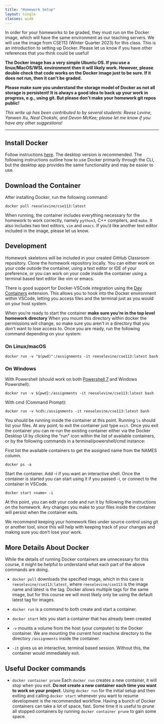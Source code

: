 ```yaml
---
title: "Homework Setup"
layout: single
classes: wide
---
```

In order for your homeworks to be graded, they must run on the Docker image, which will have the same environment as our teaching servers. We will use the image from CSE113 (Winter Quarter 2023) for this class. This is an introduction to setting up Docker. Please let us know if you have other references that you think could be useful!

**The Docker image has a very simple Ubuntu OS. If you use a linux/MacOS/WSL environment then it will likely work. However, please double check that code works on the Docker image just to be sure. If it does not run, then it can't be graded.**

**Please make sure you understand the storage model of Docker as not all storage is persistent! It is always a good idea to back up your work in progress, e.g., using git. But please don't make your homework git repos public!**

_This write up has been contributed to by several students: Reese Levine, Yanwen Xu, Neal Chokshi, and Devon McKee; please let me know if you have any other suggestions!_

------

## Install Docker

Follow instructions [here](https://docs.docker.com/get-docker/). The desktop version is recommended. The following instructions outline how to use Docker primarily through the CLI, but the desktop app provides the same functionality and may be easier to use.

## Download the Container

After installing Docker, run the following command: 

```
docker pull reeselevine/cse113:latest
```

When running, the container includes everything necessary for the homework to work correctly, namely `python3`, C++ compilers, and `make`. It also includes two text editors, `vim` and `emacs`. If you’d like another text editor included in the image, please let us know.

## Development

Homework skeletons will be included in your created GitHub Classroom repository. Clone the homework repository locally. You can either work on your code outside the container, using a text editor or IDE of your preference, or you can work on your code inside the container using a terminal based text editor like vim or emacs.

There is good support for Docker-VSCode integration using the [Dev Containers](https://marketplace.visualstudio.com/items?itemName=ms-vscode-remote.remote-containers) extension. This allows you to hook into the Docker environment within VSCode, letting you access files and the terminal just as you would on your host system.

When you’re ready to start the container **make sure you’re in the top level homework directory** When you mount this directory within docker the permissions will change, so make sure you aren't in a directory that you don't want to lose access to. Once you are ready, run the following command depending on your system:

### On Linux/macOS
```
docker run -v "$(pwd)":/assignments -it reeselevine/cse113:latest bash
```

### On Windows 

With Powershell (should work on both [Powershell 7](https://docs.microsoft.com/en-us/powershell/scripting/install/installing-powershell-on-windows?view=powershell-7.2) and Windows Powershell):

```
docker run -v ${pwd}:/assignments -it reeselevine/cse113:latest bash
```

With cmd (Command Prompt): 

```
docker run -v %cd%:/assignments -it reeselevine/cse113:latest bash
```

You should be running inside the container at this point. Running `ls` should list your files. At any point, to exit the container just type `exit`. Once you exit the container you can re-run the existing container either via the Docker Desktop UI by clicking the "run" icon within the list of available containers, or by the following commands in a terminal/powershell/cmd instance:

First list the available containers to get the assigned name from the NAMES column. 

```
docker ps -a
```

Start the container. Add -i if you want an interactive shell. Once the container is started you can start using it if you passed -i, or connect to the container in VSCode.

```
docker start <name> -i
```

At this point, you can edit your code and run it by following the instructions on the homework. Any changes you make to your files inside the container will persist when the container exits.

We recommend keeping your homework files under source control using git or another tool, since this will help with keeping track of your changes and making sure you don’t lose your work.

## More Details About Docker

While the details of running Docker containers are unnecessary for this course, it might be helpful to understand what each part of the above commands are doing.

* `docker pull` downloads the specified image, which in this case is `reeselevine/cse113:latest`, where `reeselevine/cse113` is the image name and latest is the tag. Docker allows multiple tags for the same image, but for this course we will most likely only be using the default latest tag for images.

* `docker run` is a command to both create and start a container.

* `docker start` lets you start a container that has already been created

* `-v` mounts a volume from the host (your computer) to the Docker container. We are mounting the current host machine directory to the directory `/assignments` inside the container.

* `-it` gives us an interactive, terminal based session. Without this, the container would immediately exit.


## Useful Docker commands

* `docker container prune` Each `docker run` creates a new container, it will stop when you exit. **Do not create a new container each time you want to work on your project**. Using `docker run` for the initial setup and then exiting and calling `docker start` whenever you want to resume development is the recommended workflow. Having a bunch of Docker containers can take a lot of space, fast. Some time it is useful to prune all stopped containers by running `docker container prune` to gain some space. 
